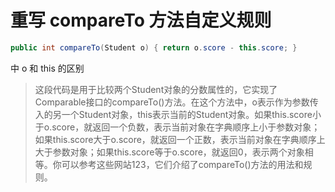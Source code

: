 # 重写 compareTo 方法自定义规则

```java
public int compareTo(Student o) { return o.score - this.score; }
```

中 o 和 this 的区别

>这段代码是用于比较两个Student对象的分数属性的，它实现了Comparable接口的compareTo()方法。在这个方法中，o表示作为参数传入的另一个Student对象，this表示当前的Student对象。如果this.score小于o.score，就返回一个负数，表示当前对象在字典顺序上小于参数对象；如果this.score大于o.score，就返回一个正数，表示当前对象在字典顺序上大于参数对象；如果this.score等于o.score，就返回0，表示两个对象相等。你可以参考这些网站123，它们介绍了compareTo()方法的用法和规则。
